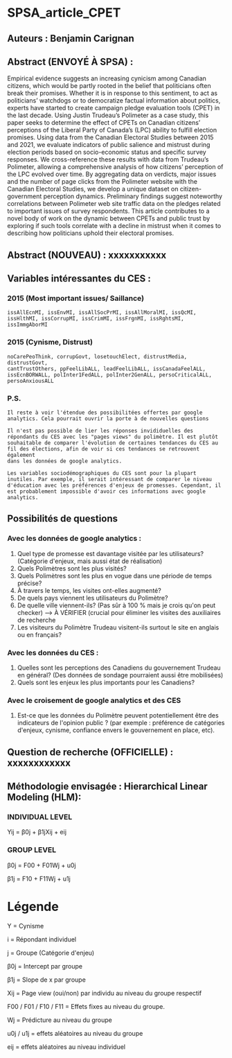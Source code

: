 # SPSA_article_CPET

## Auteurs : Benjamin Carignan

## Abstract (ENVOYÉ À SPSA) : 

Empirical evidence suggests an increasing cynicism among Canadian citizens,
which would be partly rooted in the belief that politicians often break their
promises. Whether it is in response to this sentiment, to act as politicians’ 
watchdogs or to democratize factual information about politics, experts have 
started to create campaign pledge evaluation tools (CPET) in the last decade. 
Using Justin Trudeau’s Polimeter as a case study, this paper seeks to determine 
the effect of CPETs on Canadian citizens’ perceptions of the Liberal Party of 
Canada’s (LPC) ability to fulfill election promises. Using data from the Canadian 
Electoral Studies between 2015 and 2021, we evaluate indicators of public 
salience and mistrust during election periods based on socio-economic status and
 specific survey responses. We cross-reference these results with data from 
Trudeau’s Polimeter, allowing a comprehensive analysis of how citizens’ 
perception of the LPC evolved over time. By aggregating data on verdicts, major 
issues and the number of page clicks from the Polimeter website with the 
Canadian Electoral Studies, we develop a unique dataset on citizen-government 
perception dynamics. Preliminary findings suggest noteworthy correlations 
between Polimeter web site traffic data on the pledges related to important 
issues of survey respondents. This article contributes to a novel body of work 
on the dynamic between CPETs and public trust by exploring if such tools 
correlate with a decline in mistrust when it comes to describing how politicians 
uphold their electoral promises.

## Abstract (NOUVEAU) : xxxxxxxxxxx

## Variables intéressantes du CES : 

### 2015 	(Most important issues/ Saillance)
	issAllEcnMI, issEnvMI, issAllSocPrMI, issAllMoralMI, issQcMI, 
	issHlthMI, issCorrupMI, issCrimMI, issFrgnMI, issRghtsMI, 
	issImmgAborMI

### 2015	(Cynisme, Distrust)
	noCarePeoThink, corrupGovt, losetouchElect, distrustMedia, distrustGovt,
	cantTrustOthers, ppFeelLibALL, leadFeelLibALL, issCanadaFeelALL, 
	issEcnBORWALL, polInter1FedALL, polInter2GenALL, persoCriticalALL, 
	persoAnxiousALL

### P.S.
 	Il reste à voir l'étendue des possibilitées offertes par google 
	analytics. Cela pourrait ouvrir la porte à de nouvelles questions

	Il n'est pas possible de lier les réponses invididuelles des 
	répondants du CES avec les "pages views" du polimètre. Il est plutôt
	souhaitable de comparer l'évolution de certaines tendances du CES au
	fil des élections, afin de voir si ces tendances se retrouvent également
	dans les données de google analytics.

	Les variables sociodémographiques du CES sont pour la plupart
	inutiles. Par exemple, il serait intéressant de comparer le niveau 
	d'éducation avec les préférences d'enjeux de promesses. Cependant, il
	est probablement impossible d'avoir ces informations avec google
	analytics. 

## Possibilités de questions

###  Avec les données de google analytics : 

1. 	Quel type de promesse est davantage visitée par les utilisateurs? 
	(Catégorie d'enjeux, mais aussi état de réalisation)
2. 	Quels Polimètres sont les plus visités?
3. 	Quels Polimètres sont les plus en vogue dans une période de temps 
	précise?
4. 	À travers le temps, les visites ont-elles augmenté?
5. 	De quels pays viennent les utilisateurs du Polimètre?
6. 	De quelle ville viennent-ils? (Pas sûr à 100 % mais je crois 
	qu'on peut checker) --> À VÉRIFIER (crucial pour éliminer les visites
	des auxiliaires de recherche
7. 	Les visiteurs du Polimètre Trudeau visitent-ils surtout le site en 
	anglais ou en français?

###  Avec les données du CES : 

1. 	Quelles sont les perceptions des Canadiens du gouvernement Trudeau en 
	général? (Des données de sondage pourraient aussi être mobilisées)
2. 	Quels sont les enjeux les plus importants pour les Canadiens?

###  Avec le croisement de google analytics et des CES

1. 	Est-ce que les données du Polimètre peuvent potentiellement être des 
	indicateurs de l'opinion public ? (par exemple : préférence de catégories
	d'enjeux, cynisme,  confiance envers le gouvernement en place, etc). 

## Question de recherche (OFFICIELLE) : xxxxxxxxxxxx

## Méthodologie envisagée : Hierarchical Linear Modeling (HLM):

### INDIVIDUAL LEVEL
Yij = β0j + β1jXij + eij

### GROUP LEVEL 
β0j = F00 + F01Wj + u0j

β1j = F10 + F11Wj + u1j

# Légende 

Y = Cynisme

i = Répondant individuel

j = Groupe (Catégorie d'enjeu)

β0j = Intercept par groupe

β1j = Slope de x par groupe

Xij = Page view (oui/non) par individu au niveau du groupe respectif

F00 / F01 / F10 / F11 = Effets fixes au niveau du groupe.

Wj = Prédicture au niveau du groupe	

u0j / u1j = effets aléatoires au niveau du groupe

eij = effets aléatoires au niveau individuel	
			 